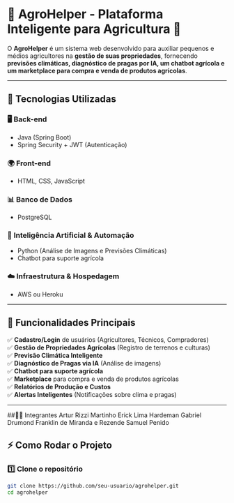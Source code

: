 # 🌱 AgroHelper - Plataforma Inteligente para Agricultura 🚜  

O **AgroHelper** é um sistema web desenvolvido para auxiliar pequenos e médios agricultores na **gestão de suas propriedades**, fornecendo **previsões climáticas, diagnóstico de pragas por IA, um chatbot agrícola e um marketplace para compra e venda de produtos agrícolas**.

---

## 📌 Tecnologias Utilizadas  

### 🖥️ **Back-end**  
- Java (Spring Boot)  
- Spring Security + JWT (Autenticação)  

### 🌍 **Front-end**  
- HTML, CSS, JavaScript  

### 📊 **Banco de Dados**  
- PostgreSQL  

### 🤖 **Inteligência Artificial & Automação**  
- Python (Análise de Imagens e Previsões Climáticas)  
- Chatbot para suporte agrícola  

### ☁️ **Infraestrutura & Hospedagem**  
- AWS ou Heroku  

---

## 🚀 Funcionalidades Principais  
✅ **Cadastro/Login** de usuários (Agricultores, Técnicos, Compradores)  
✅ **Gestão de Propriedades Agrícolas** (Registro de terrenos e culturas)  
✅ **Previsão Climática Inteligente**  
✅ **Diagnóstico de Pragas via IA** (Análise de imagens)  
✅ **Chatbot para suporte agrícola**  
✅ **Marketplace** para compra e venda de produtos agrícolas  
✅ **Relatórios de Produção e Custos**  
✅ **Alertas Inteligentes** (Notificações sobre clima e pragas)  

---


##👨‍💻 Integrantes
Artur Rizzi Martinho
Erick Lima Hardeman
Gabriel Drumond Franklin de Miranda e Rezende
Samuel Penido

## ⚡ Como Rodar o Projeto  

### 1️⃣ **Clone o repositório**  
```bash
git clone https://github.com/seu-usuario/agrohelper.git
cd agrohelper


